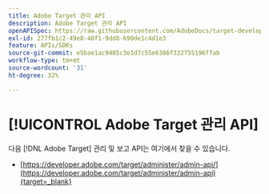 ```yaml
---
title: Adobe Target 관리 API
description: Adobe Target 관리 API
openAPISpec: https://raw.githubusercontent.com/AdobeDocs/target-developers/main/src/admin-api.json
exl-id: 277fb1c2-49e8-48f1-9dd8-690de1c4d1e3
feature: APIs/SDKs
source-git-commit: e5bae1ac9485c3e1d7c55e6386f332755196ffab
workflow-type: tm+mt
source-wordcount: '31'
ht-degree: 32%

---
```


# [!UICONTROL Adobe Target 관리 API]

다음 [!DNL Adobe Target] 관리 및 보고 API는 여기에서 찾을 수 있습니다.

* [https://developer.adobe.com/target/administer/admin-api/](https://developer.adobe.com/target/administer/admin-api){target=_blank}
